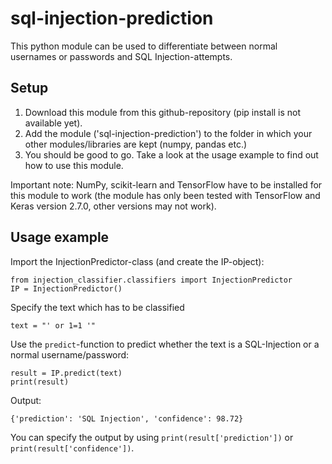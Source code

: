 # sql-injection-prediction

This python module can be used to differentiate between normal usernames or passwords and SQL Injection-attempts.

## Setup

1. Download this module from this github-repository (pip install is not available yet).
2. Add the module ('sql-injection-prediction') to the folder in which your other modules/libraries are kept (numpy, pandas etc.)
3. You should be good to go. Take a look at the usage example to find out how to use this module.

Important note: NumPy, scikit-learn and TensorFlow have to be installed for this module to work (the module has only been tested with TensorFlow and Keras version 2.7.0, other versions may not work).

## Usage example

Import the InjectionPredictor-class (and create the IP-object):
```
from injection_classifier.classifiers import InjectionPredictor
IP = InjectionPredictor()
```

Specify the text which has to be classified
```
text = "' or 1=1 '"
```

Use the `predict`-function to predict whether the text is a SQL-Injection or a normal username/password:
```
result = IP.predict(text)
print(result)
```

Output:
```
{'prediction': 'SQL Injection', 'confidence': 98.72}
```

You can specify the output by using `print(result['prediction'])` or `print(result['confidence'])`.
